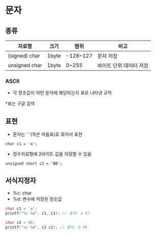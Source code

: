 # 문자

## 종류

| 자료형        | 크기  | 범위     | 비고                    |
| ------------- | ----- | -------- | ----------------------- |
| (signed) char | 1byte | -128~127 | 문자 저장               |
| unsigned char | 1byte | 0~255    | 바이트 단위 데이터 저장 |

### ASCII

- 각 정숫값이 어떤 문자에 해당되는지 표로 나타낸 규칙

*표는 구글 검색

## 표현 

- 문자는 ' '(작은 따옴표)로 묶어서 표현

``` char c1 = 'a'; ```

- 정수자료형에 2바이트 값을 저장할 수 있음

``` unsigned short c2 = 'BB'; ```

##  서식지정자

- %c: char
- %d: 변수에 저장된 정숫값

``` c
char c1 = 'a';
printf("%c %d", c1, c1); // 출력: a 97
```

``` c
char c2 = 98;
printf("%c %d", c2 c2); // 출력: b 98
```

